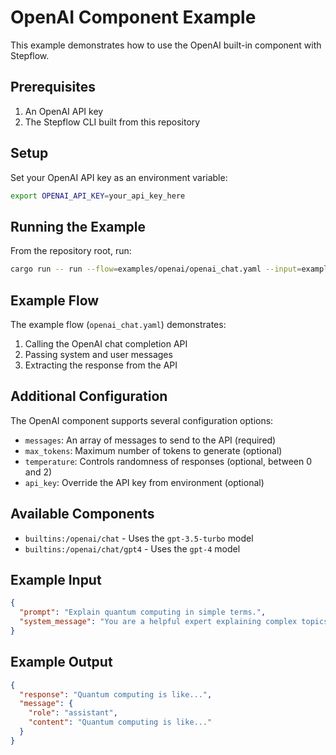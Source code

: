 # OpenAI Component Example

This example demonstrates how to use the OpenAI built-in component with Stepflow.

## Prerequisites

1. An OpenAI API key
2. The Stepflow CLI built from this repository

## Setup

Set your OpenAI API key as an environment variable:

```bash
export OPENAI_API_KEY=your_api_key_here
```

## Running the Example

From the repository root, run:

```bash
cargo run -- run --flow=examples/openai/openai_chat.yaml --input=examples/openai/input.json --config=examples/openai/stepflow-config.yml
```

## Example Flow

The example flow (`openai_chat.yaml`) demonstrates:

1. Calling the OpenAI chat completion API
2. Passing system and user messages
3. Extracting the response from the API

## Additional Configuration

The OpenAI component supports several configuration options:

- `messages`: An array of messages to send to the API (required)
- `max_tokens`: Maximum number of tokens to generate (optional)
- `temperature`: Controls randomness of responses (optional, between 0 and 2)
- `api_key`: Override the API key from environment (optional)

## Available Components

- `builtins:/openai/chat` - Uses the `gpt-3.5-turbo` model
- `builtins:/openai/chat/gpt4` - Uses the `gpt-4` model

## Example Input

```json
{
  "prompt": "Explain quantum computing in simple terms.",
  "system_message": "You are a helpful expert explaining complex topics to beginners."
}
```

## Example Output

```json
{
  "response": "Quantum computing is like...",
  "message": {
    "role": "assistant",
    "content": "Quantum computing is like..."
  }
}
```